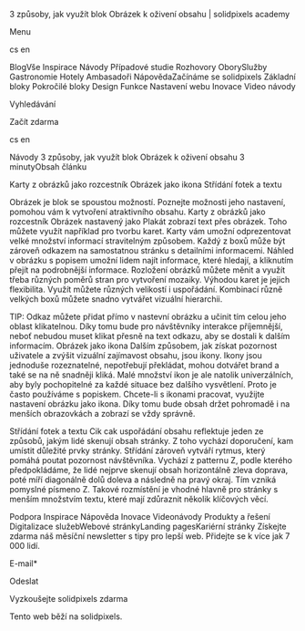 <p>3 způsoby, jak využít blok Obrázek k oživení obsahu | solidpixels academy</p>
<p>Menu</p>
<p>cs en</p>
<p>BlogVše Inspirace Návody Případové studie Rozhovory OborySlužby Gastronomie Hotely Ambasadoři NápovědaZačínáme se solidpixels Základní bloky Pokročilé bloky Design Funkce Nastavení webu Inovace Video návody</p>
<p>Vyhledávání</p>
<p>Začít zdarma</p>
<p>cs en</p>
<p>Návody
3 způsoby, jak využít blok Obrázek k oživení obsahu
3 minutyObsah článku</p>
<p>Karty z obrázků jako rozcestník
Obrázek jako ikona
Střídání fotek a textu</p>
<p>Obrázek je blok se spoustou možností. Poznejte možnosti jeho nastavení, pomohou vám k vytvoření atraktivního obsahu.
Karty z obrázků jako rozcestník
Obrázek nastavený jako Plakát zobrazí text přes obrázek. Toho můžete využít například pro tvorbu karet.
Karty vám umožní odprezentovat velké množství informací stravitelným způsobem. Každý z boxů může být zároveň odkazem na samostatnou stránku s detailními informacemi. Náhled v obrázku s popisem umožní lidem najít informace, které hledají, a kliknutím přejít na podrobnější informace.
Rozložení obrázků můžete měnit a využít třeba různých poměrů stran pro vytvoření mozaiky.
Výhodou karet je jejich flexibilita. Využít můžete různých velikostí i uspořádání. Kombinací různě velkých boxů můžete snadno vytvářet vizuální hierarchii.</p>
<p>TIP: Odkaz můžete přidat přímo v nastevní obrázku a učinit tím celou jeho oblast klikatelnou. Díky tomu bude pro návštěvníky interakce příjemnější, neboť nebudou muset klikat přesně na text odkazu, aby se dostali k dalším informacím.
Obrázek jako ikona
Dalším způsobem, jak získat pozornost uživatele a zvýšit vizuální zajímavost obsahu, jsou ikony. Ikony jsou jednoduše rozeznatelné, nepotřebují překládat, mohou dotvářet brand a také se na ně snadněji kliká.
Malé množství ikon je ale natolik univerzálních, aby byly pochopitelné za každé situace bez dalšího vysvětlení. Proto je často používáme s popiskem. Chcete-li s ikonami pracovat, využijte nastavení obrázku jako ikona.
Díky tomu bude obsah držet pohromadě i na menších obrazovkách a zobrazí se vždy správně.</p>
<p>Střídání fotek a textu
Cik cak uspořádání obsahu reflektuje jeden ze způsobů, jakým lidé skenují obsah stránky. Z toho vychází doporučení, kam umístit důležité prvky stránky. Střídání zároveň vytváří rytmus, který pomáhá poutat pozornost návštěvníka.
Vychází z patternu Z, podle kterého předpokládáme, že lidé nejprve skenují obsah horizontálně zleva doprava, poté míří diagonálně dolů doleva a následně na pravý okraj. Tím vzniká pomyslné písmeno Z.
Takové rozmístění je vhodné hlavně pro stránky s menším množstvím textu, které mají zdůraznit několik klíčových věcí. </p>
<p>Podpora
 Inspirace
Nápověda
Inovace
Videonávody
 Produkty a řešení
 Digitalizace služebWebové stránkyLanding pagesKariérní stránky Získejte zdarma náš měsíční newsletter s tipy pro lepší web. Přidejte se k více jak 7 000 lidí.</p>
<p>E-mail*</p>
<p>Odeslat</p>
<p>Vyzkoušejte solidpixels zdarma</p>
<p>Tento web běží na solidpixels.</p>
